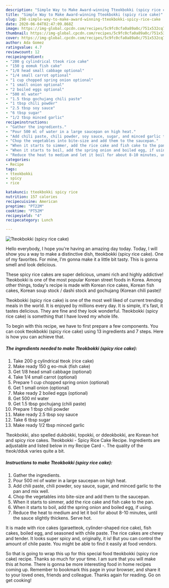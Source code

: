 ```yaml
---
description: "Simple Way to Make Award-winning Tteokbokki (spicy rice cake)"
title: "Simple Way to Make Award-winning Tteokbokki (spicy rice cake)"
slug: 298-simple-way-to-make-award-winning-tteokbokki-spicy-rice-cake
date: 2020-06-04T02:47:09.868Z
image: https://img-global.cpcdn.com/recipes/5c9fc0cfa0a89a0c/751x532cq70/tteokbokki-spicy-rice-cake-recipe-main-photo.jpg
thumbnail: https://img-global.cpcdn.com/recipes/5c9fc0cfa0a89a0c/751x532cq70/tteokbokki-spicy-rice-cake-recipe-main-photo.jpg
cover: https://img-global.cpcdn.com/recipes/5c9fc0cfa0a89a0c/751x532cq70/tteokbokki-spicy-rice-cake-recipe-main-photo.jpg
author: Ada Gomez
ratingvalue: 4.7
reviewcount: 12
recipeingredient:
- "200 g cylindrical tteok rice cake"
- "150 g eomuk fish cake"
- "1/8 head small cabbage optional"
- "1/4 small carrot optional"
- "1 cup chopped spring onion optional"
- "1 small onion optional"
- "2 boiled eggs optional"
- "500 ml water"
- "1.5 tbsp gochujang chili paste"
- "1 tbsp chili powder"
- "2.5 tbsp soy sauce"
- "6 tbsp sugar"
- "1/2 tbsp minced garlic"
recipeinstructions:
- "Gather the ingredients."
- "Pour 500 ml of water in a large saucepan on high heat."
- "Add chili paste, chili powder, soy sauce, sugar, and minced garlic to the pan and mix well."
- "Chop the vegetables into bite-size and add them to the saucepan."
- "When it starts to simmer, add the rice cake and fish cake to the pan."
- "When it starts to boil, add the spring onion and boiled egg, if using."
- "Reduce the heat to medium and let it boil for about 8-10 minutes, until the sauce slightly thickens. Serve hot."
categories:
- Recipe
tags:
- tteokbokki
- spicy
- rice

katakunci: tteokbokki spicy rice 
nutrition: 157 calories
recipecuisine: American
preptime: "PT22M"
cooktime: "PT52M"
recipeyield: "4"
recipecategory: Lunch

---
```



![Tteokbokki (spicy rice cake)](https://img-global.cpcdn.com/recipes/5c9fc0cfa0a89a0c/751x532cq70/tteokbokki-spicy-rice-cake-recipe-main-photo.jpg)

Hello everybody, I hope you're having an amazing day today. Today, I will show you a way to make a distinctive dish, tteokbokki (spicy rice cake). One of my favorites. For mine, I'm gonna make it a little bit tasty. This is gonna smell and look delicious.

These spicy rice cakes are super delicious, umami rich and highly addictive! Tteokbokki is one of the most popular Korean street foods in Korea. Among other things, today&#39;s recipe is made with Korean rice cakes, Korean fish cakes, Korean soup stock / dashi stock and gochujang (Korean chili paste)!

Tteokbokki (spicy rice cake) is one of the most well liked of current trending meals in the world. It is enjoyed by millions every day. It is simple, it's fast, it tastes delicious. They are fine and they look wonderful. Tteokbokki (spicy rice cake) is something that I have loved my whole life.


To begin with this recipe, we have to first prepare a few components. You can cook tteokbokki (spicy rice cake) using 13 ingredients and 7 steps. Here is how you can achieve that.

<!--inarticleads1-->

##### The ingredients needed to make Tteokbokki (spicy rice cake):

1. Take 200 g cylindrical tteok (rice cake)
1. Make ready 150 g eo-muk (fish cake)
1. Get 1/8 head small cabbage (optional)
1. Take 1/4 small carrot (optional)
1. Prepare 1 cup chopped spring onion (optional)
1. Get 1 small onion (optional)
1. Make ready 2 boiled eggs (optional)
1. Get 500 ml water
1. Get 1.5 tbsp gochujang (chili paste)
1. Prepare 1 tbsp chili powder
1. Make ready 2.5 tbsp soy sauce
1. Take 6 tbsp sugar
1. Make ready 1/2 tbsp minced garlic


Tteokbokki, also spelled dukbokki, topokki, or ddeokbokki, are Korean hot and spicy rice cakes. Tteokbokki - Spicy Rice Cake Recipe. Ingredients are adjustable and listed below in my Recipe Card -. The quality of the tteok/dduk varies quite a bit. 

<!--inarticleads2-->

##### Instructions to make Tteokbokki (spicy rice cake):

1. Gather the ingredients.
1. Pour 500 ml of water in a large saucepan on high heat.
1. Add chili paste, chili powder, soy sauce, sugar, and minced garlic to the pan and mix well.
1. Chop the vegetables into bite-size and add them to the saucepan.
1. When it starts to simmer, add the rice cake and fish cake to the pan.
1. When it starts to boil, add the spring onion and boiled egg, if using.
1. Reduce the heat to medium and let it boil for about 8-10 minutes, until the sauce slightly thickens. Serve hot.


It is made with rice cakes (garaetteok, cylinder-shaped rice cake), fish cakes, boiled egg, and seasoned with chile paste. The rice cakes are chewy and tender. It looks super spicy and, originally, it is! But you can control the amount of chile paste. You might be able to find it easily at food vendors. 

So that is going to wrap this up for this special food tteokbokki (spicy rice cake) recipe. Thanks so much for your time. I am sure that you will make this at home. There is gonna be more interesting food in home recipes coming up. Remember to bookmark this page in your browser, and share it to your loved ones, friends and colleague. Thanks again for reading. Go on get cooking!

